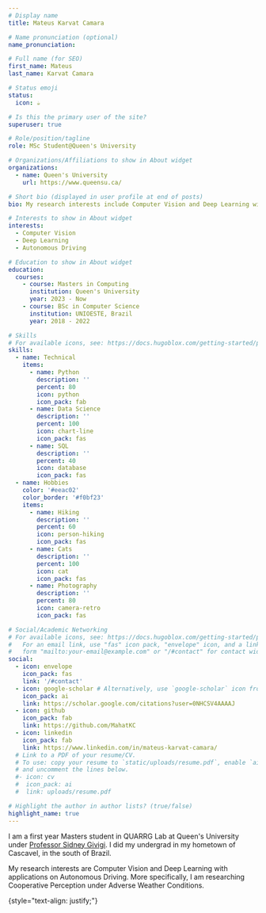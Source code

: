 ```yaml
---
# Display name
title: Mateus Karvat Camara

# Name pronunciation (optional)
name_pronunciation: 

# Full name (for SEO)
first_name: Mateus
last_name: Karvat Camara

# Status emoji
status:
  icon: ☕️

# Is this the primary user of the site?
superuser: true

# Role/position/tagline
role: MSc Student@Queen's University

# Organizations/Affiliations to show in About widget
organizations:
  - name: Queen's University
    url: https://www.queensu.ca/

# Short bio (displayed in user profile at end of posts)
bio: My research interests include Computer Vision and Deep Learning with applications on Autonomous Driving.

# Interests to show in About widget
interests:
  - Computer Vision
  - Deep Learning
  - Autonomous Driving

# Education to show in About widget
education:
  courses:
    - course: Masters in Computing
      institution: Queen's University
      year: 2023 - Now
    - course: BSc in Computer Science
      institution: UNIOESTE, Brazil
      year: 2018 - 2022

# Skills
# For available icons, see: https://docs.hugoblox.com/getting-started/page-builder/#icons
skills:
  - name: Technical
    items:
      - name: Python
        description: ''
        percent: 80
        icon: python
        icon_pack: fab
      - name: Data Science
        description: ''
        percent: 100
        icon: chart-line
        icon_pack: fas
      - name: SQL
        description: ''
        percent: 40
        icon: database
        icon_pack: fas
  - name: Hobbies
    color: '#eeac02'
    color_border: '#f0bf23'
    items:
      - name: Hiking
        description: ''
        percent: 60
        icon: person-hiking
        icon_pack: fas
      - name: Cats
        description: ''
        percent: 100
        icon: cat
        icon_pack: fas
      - name: Photography
        description: ''
        percent: 80
        icon: camera-retro
        icon_pack: fas

# Social/Academic Networking
# For available icons, see: https://docs.hugoblox.com/getting-started/page-builder/#icons
#   For an email link, use "fas" icon pack, "envelope" icon, and a link in the
#   form "mailto:your-email@example.com" or "/#contact" for contact widget.
social:
  - icon: envelope
    icon_pack: fas
    link: '/#contact'
  - icon: google-scholar # Alternatively, use `google-scholar` icon from `ai` icon pack
    icon_pack: ai
    link: https://scholar.google.com/citations?user=0NHCSV4AAAAJ
  - icon: github
    icon_pack: fab
    link: https://github.com/MahatKC
  - icon: linkedin
    icon_pack: fab
    link: https://www.linkedin.com/in/mateus-karvat-camara/
  # Link to a PDF of your resume/CV.
  # To use: copy your resume to `static/uploads/resume.pdf`, enable `ai` icons in `params.yaml`,
  # and uncomment the lines below.
  #- icon: cv
  #  icon_pack: ai
  #  link: uploads/resume.pdf

# Highlight the author in author lists? (true/false)
highlight_name: true
---
```


I am a first year Masters student in QUARRG Lab at Queen's University under [Professor Sidney Givigi](https://www.cs.queensu.ca/people/Sidney/Givigi). I did my undergrad in my hometown of Cascavel, in the south of Brazil.

My research interests are Computer Vision and Deep Learning with applications on Autonomous Driving. More specifically, I am researching Cooperative Perception under Adverse Weather Conditions.

{style="text-align: justify;"}
